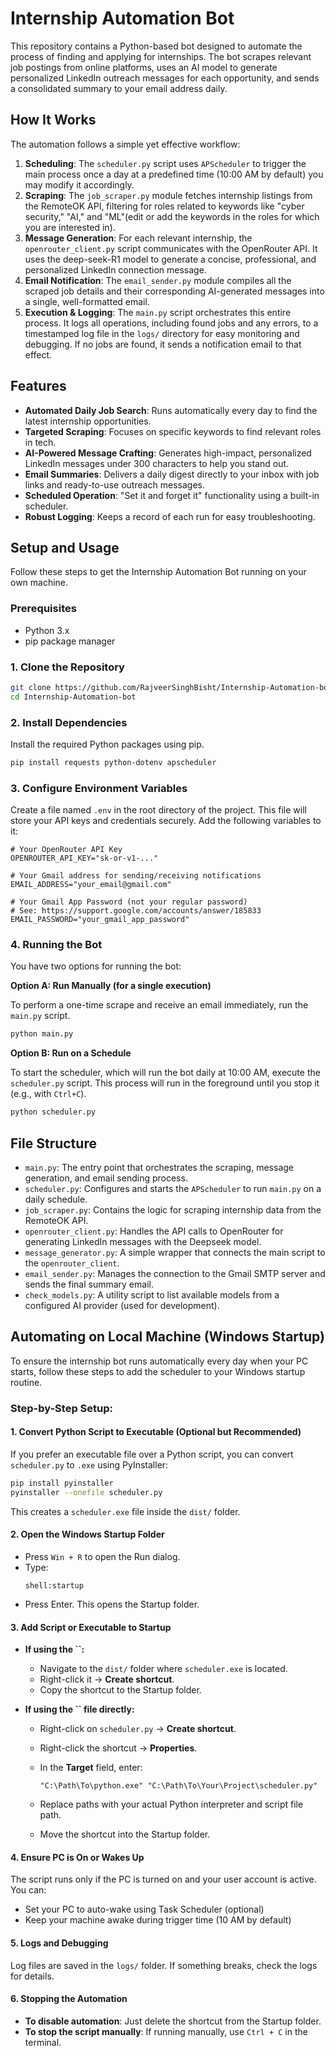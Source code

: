 # Internship Automation Bot

This repository contains a Python-based bot designed to automate the process of finding and applying for internships. The bot scrapes relevant job postings from online platforms, uses an AI model to generate personalized LinkedIn outreach messages for each opportunity, and sends a consolidated summary to your email address daily.

## How It Works

The automation follows a simple yet effective workflow:

1.  **Scheduling**: The `scheduler.py` script uses `APScheduler` to trigger the main process once a day at a predefined time (10:00 AM by default) you may modify it accordingly.
2.  **Scraping**: The `job_scraper.py` module fetches internship listings from the RemoteOK API, filtering for roles related to keywords like "cyber security," "AI," and "ML"(edit or add the keywords in the roles for which you are interested in).
3.  **Message Generation**: For each relevant internship, the `openrouter_client.py` script communicates with the OpenRouter API. It uses the deep-seek-R1 model to generate a concise, professional, and personalized LinkedIn connection message.
4.  **Email Notification**: The `email_sender.py` module compiles all the scraped job details and their corresponding AI-generated messages into a single, well-formatted email.
5.  **Execution & Logging**: The `main.py` script orchestrates this entire process. It logs all operations, including found jobs and any errors, to a timestamped log file in the `logs/` directory for easy monitoring and debugging. If no jobs are found, it sends a notification email to that effect.

## Features

-   **Automated Daily Job Search**: Runs automatically every day to find the latest internship opportunities.
-   **Targeted Scraping**: Focuses on specific keywords to find relevant roles in tech.
-   **AI-Powered Message Crafting**: Generates high-impact, personalized LinkedIn messages under 300 characters to help you stand out.
-   **Email Summaries**: Delivers a daily digest directly to your inbox with job links and ready-to-use outreach messages.
-   **Scheduled Operation**: "Set it and forget it" functionality using a built-in scheduler.
-   **Robust Logging**: Keeps a record of each run for easy troubleshooting.

## Setup and Usage

Follow these steps to get the Internship Automation Bot running on your own machine.

### Prerequisites

-   Python 3.x
-   pip package manager

### 1. Clone the Repository

```bash
git clone https://github.com/RajveerSinghBisht/Internship-Automation-bot.git
cd Internship-Automation-bot
```

### 2. Install Dependencies

Install the required Python packages using pip.

```bash
pip install requests python-dotenv apscheduler
```

### 3. Configure Environment Variables

Create a file named `.env` in the root directory of the project. This file will store your API keys and credentials securely. Add the following variables to it:

```
# Your OpenRouter API Key
OPENROUTER_API_KEY="sk-or-v1-..."

# Your Gmail address for sending/receiving notifications
EMAIL_ADDRESS="your_email@gmail.com"

# Your Gmail App Password (not your regular password)
# See: https://support.google.com/accounts/answer/185833
EMAIL_PASSWORD="your_gmail_app_password"
```

### 4. Running the Bot

You have two options for running the bot:

**Option A: Run Manually (for a single execution)**

To perform a one-time scrape and receive an email immediately, run the `main.py` script.

```bash
python main.py
```

**Option B: Run on a Schedule**

To start the scheduler, which will run the bot daily at 10:00 AM, execute the `scheduler.py` script. This process will run in the foreground until you stop it (e.g., with `Ctrl+C`).

```bash
python scheduler.py
```

## File Structure

-   `main.py`: The entry point that orchestrates the scraping, message generation, and email sending process.
-   `scheduler.py`: Configures and starts the `APScheduler` to run `main.py` on a daily schedule.
-   `job_scraper.py`: Contains the logic for scraping internship data from the RemoteOK API.
-   `openrouter_client.py`: Handles the API calls to OpenRouter for generating LinkedIn messages with the Deepseek model.
-   `message_generator.py`: A simple wrapper that connects the main script to the `openrouter_client`.
-   `email_sender.py`: Manages the connection to the Gmail SMTP server and sends the final summary email.
-   `check_models.py`: A utility script to list available models from a configured AI provider (used for development).


## Automating on Local Machine (Windows Startup)

To ensure the internship bot runs automatically every day when your PC starts, follow these steps to add the scheduler to your Windows startup routine.

### Step-by-Step Setup:

#### 1. Convert Python Script to Executable (Optional but Recommended)

If you prefer an executable file over a Python script, you can convert `scheduler.py` to `.exe` using PyInstaller:

```bash
pip install pyinstaller
pyinstaller --onefile scheduler.py
```

This creates a `scheduler.exe` file inside the `dist/` folder.

#### 2. Open the Windows Startup Folder

- Press `Win + R` to open the Run dialog.
- Type:
  ```
  shell:startup
  ```
- Press Enter. This opens the Startup folder.

#### 3. Add Script or Executable to Startup

- **If using the **``**:**

  - Navigate to the `dist/` folder where `scheduler.exe` is located.
  - Right-click it → **Create shortcut**.
  - Copy the shortcut to the Startup folder.

- **If using the **``** file directly:**

  - Right-click on `scheduler.py` → **Create shortcut**.

  - Right-click the shortcut → **Properties**.

  - In the **Target** field, enter:

    ```
    "C:\Path\To\python.exe" "C:\Path\To\Your\Project\scheduler.py"
    ```

  - Replace paths with your actual Python interpreter and script file path.

  - Move the shortcut into the Startup folder.

#### 4. Ensure PC is On or Wakes Up

The script runs only if the PC is turned on and your user account is active. You can:

- Set your PC to auto-wake using Task Scheduler (optional)
- Keep your machine awake during trigger time (10 AM by default)

#### 5. Logs and Debugging

Log files are saved in the `logs/` folder. If something breaks, check the logs for details.

#### 6. Stopping the Automation

- **To disable automation**: Just delete the shortcut from the Startup folder.
- **To stop the script manually**: If running manually, use `Ctrl + C` in the terminal.

